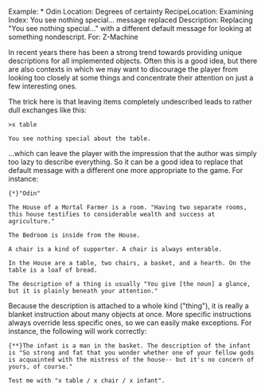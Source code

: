 Example: * Odin
Location: Degrees of certainty
RecipeLocation: Examining
Index: You see nothing special... message replaced
Description: Replacing "You see nothing special..." with a different default message for looking at something nondescript.
For: Z-Machine

  
In recent years there has been a strong trend towards providing unique descriptions for all implemented objects. Often this is a good idea, but there are also contexts in which we may want to discourage the player from looking too closely at some things and concentrate their attention on just a few interesting ones.

  
The trick here is that leaving items completely undescribed leads to rather dull exchanges like this:

  

``` transcript
>x table

You see nothing special about the table.
```

  
...which can leave the player with the impression that the author was simply too lazy to describe everything. So it can be a good idea to replace that default message with a different one more appropriate to the game. For instance:

  

``` inform7
{*}"Odin"

The House of a Mortal Farmer is a room. "Having two separate rooms, this house testifies to considerable wealth and success at agriculture."

The Bedroom is inside from the House.

A chair is a kind of supporter. A chair is always enterable.

In the House are a table, two chairs, a basket, and a hearth. On the table is a loaf of bread.

The description of a thing is usually "You give [the noun] a glance, but it is plainly beneath your attention."
```

  
Because the description is attached to a whole kind ("thing"), it is really a blanket instruction about many objects at once. More specific instructions always override less specific ones, so we can easily make exceptions. For instance, the following will work correctly:

  

``` inform7
{**}The infant is a man in the basket. The description of the infant is "So strong and fat that you wonder whether one of your fellow gods is acquainted with the mistress of the house-- but it's no concern of yours, of course."

Test me with "x table / x chair / x infant".
```

